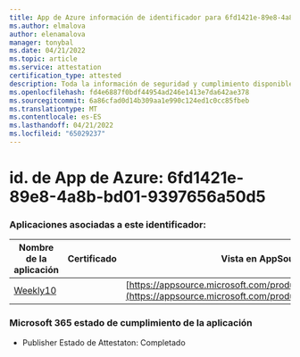 ```yaml
---
title: App de Azure información de identificador para 6fd1421e-89e8-4a8b-bd01-9397656a50d5
ms.author: elmalova
author: elenamalova
manager: tonybal
ms.date: 04/21/2022
ms.topic: article
ms.service: attestation
certification_type: attested
description: Toda la información de seguridad y cumplimiento disponible para 6fd1421e-89e8-4a8b-bd01-9397656a50d5.
ms.openlocfilehash: fd4e6887f0bdf44954ad246e1413e7da642ae378
ms.sourcegitcommit: 6a86cfad0d14b309aa1e990c124ed1c0cc85fbeb
ms.translationtype: MT
ms.contentlocale: es-ES
ms.lasthandoff: 04/21/2022
ms.locfileid: "65029237"
---
```

# <a name="azure-app-id-6fd1421e-89e8-4a8b-bd01-9397656a50d5"></a>id. de App de Azure: 6fd1421e-89e8-4a8b-bd01-9397656a50d5


### <a name="apps-associated-with-this-id"></a>Aplicaciones asociadas a este identificador:
| **Nombre de la aplicación** | **Certificado** | **Vista en AppSource** |
|--------------|---------------|-----------------------|
| [Weekly10](../forward/WA200001441.md) |  | [https://appsource.microsoft.com/product/office/WA200001441](https://appsource.microsoft.com/product/office/WA200001441) |

### <a name="microsoft-365-app-compliance-status"></a>Microsoft 365 estado de cumplimiento de la aplicación
- Publisher Estado de Attestaton: Completado
